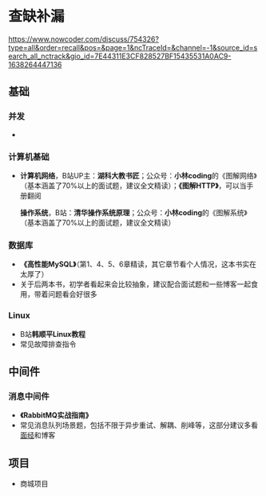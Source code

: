 ﻿# 查缺补漏

https://www.nowcoder.com/discuss/754326?type=all&order=recall&pos=&page=1&ncTraceId=&channel=-1&source_id=search_all_nctrack&gio_id=7E44311E3CF828527BF15435531A0AC9-1638264447136

## 基础

### 并发

* 



### 计算机基础

* **计算机网络**，B站UP主：**湖科大教书匠**；公众号：**小林coding**的《图解网络》（基本涵盖了70%以上的面试题，建议全文精读）；**《图解HTTP》**，可以当手册翻阅 

  **操作系统**，B站：**清华操作系统原理**；公众号：**小林coding**的《图解系统》（基本涵盖了70%以上的面试题，建议全文精读）



### 数据库

* **《高性能MySQL》**（第1、4、5、6章精读，其它章节看个人情况，这本书实在太厚了）
* 关于后两本书，初学者看起来会比较抽象，建议配合面试题和一些博客一起食用，带着问题看会好很多



### Linux

* B站**韩顺平Linux教程**
* 常见故障排查指令



## 中间件

### 消息中间件

* **《RabbitMQ实战指南》**
* 常见消息队列场景题，包括不限于异步重试、解耦、削峰等，这部分建议多看[面经](https://www.nowcoder.com/jump/super-jump/word?word=面经)和博客



## 项目

* 商城项目
